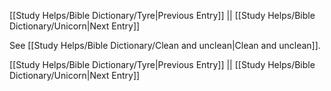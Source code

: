 [[Study Helps/Bible Dictionary/Tyre|Previous Entry]]  ||  [[Study Helps/Bible Dictionary/Unicorn|Next Entry]]

 See [[Study Helps/Bible Dictionary/Clean and unclean|Clean and unclean]].

[[Study Helps/Bible Dictionary/Tyre|Previous Entry]]  ||  [[Study Helps/Bible Dictionary/Unicorn|Next Entry]]